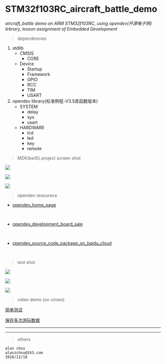 # STM32f103RC_aircraft_battle_demo
*aircraft_battle demo on ARM STM32f103RC, using opendev(开源电子网) lirbrary, lesson assignment of Embedded Development*

> dependencies
1. stdlib
    + CMSIS
        - CORE
    + Device
        - Startup
        - Framework
        - GPIO
        - RCC
        - TIM
        - USART
2. opendev library(标准例程-V3.5库函数版本)
    + SYSTEM
        - delay
        - sys
        - usart
    + HARDWARE
        - lcd 
        - led
        - key
        - remote

> MDK(keil5) project screen shot

![](img/a.png)

![](img/b.png)

![](img/c.png)


> opendev resourece
+ [opendev_home_page](http://www.openedv.com)
</br>

+ [opendev_development_board_sale](https://item.taobao.com/item.htm?id=6309370137)
</br>

+ [opendev_source_code_package_on_baidu_cloud](https://pan.baidu.com/s/1qYyFpUk#list/path=%2F&parentPath=%2FALIENTEK%20%E5%BC%80%E5%8F%91%E6%9D%BF%E8%B5%84%E6%96%99%E5%90%88%E9%9B%86)
</br>

> test shot

![](img/1.jpg)

![](img/2.jpg)

![](img/3.jpg)

> video demo (on vimeo)

[简单测试](https://vimeo.com/308194342)
</br>

[保存多次游玩数据](https://vimeo.com/308194428)
</br>
***
***
> others
```
alan chou
alanzchou@163.com
2018/12/18
```